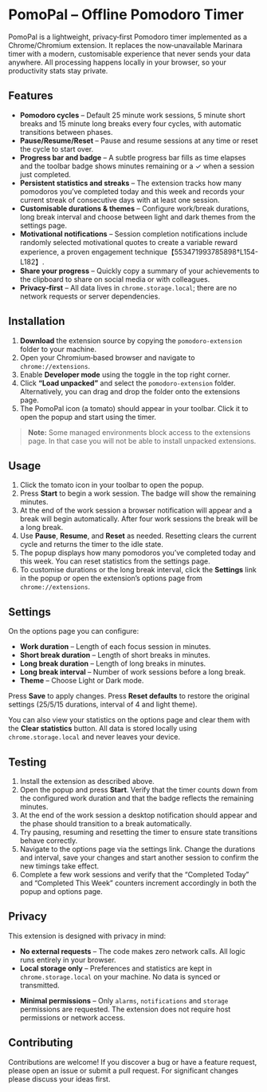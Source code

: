# PomoPal – Offline Pomodoro Timer

PomoPal is a lightweight, privacy‑first Pomodoro timer implemented as a Chrome/Chromium extension. It replaces the now‑unavailable Marinara timer with a modern, customisable experience that never sends your data anywhere. All processing happens locally in your browser, so your productivity stats stay private.

## Features

* **Pomodoro cycles** – Default 25 minute work sessions, 5 minute short breaks and 15 minute long breaks every four cycles, with automatic transitions between phases.
* **Pause/Resume/Reset** – Pause and resume sessions at any time or reset the cycle to start over.
* **Progress bar and badge** – A subtle progress bar fills as time elapses and the toolbar badge shows minutes remaining or a ✓ when a session just completed.
* **Persistent statistics and streaks** – The extension tracks how many pomodoros you’ve completed today and this week and records your current streak of consecutive days with at least one session.
* **Customisable durations & themes** – Configure work/break durations, long break interval and choose between light and dark themes from the settings page.
* **Motivational notifications** – Session completion notifications include randomly selected motivational quotes to create a variable reward experience, a proven engagement technique【553471993785898†L154-L182】.
* **Share your progress** – Quickly copy a summary of your achievements to the clipboard to share on social media or with colleagues.
* **Privacy‑first** – All data lives in `chrome.storage.local`; there are no network requests or server dependencies.

## Installation

1. **Download** the extension source by copying the `pomodoro-extension` folder to your machine.
2. Open your Chromium‑based browser and navigate to `chrome://extensions`.
3. Enable **Developer mode** using the toggle in the top right corner.
4. Click **“Load unpacked”** and select the `pomodoro-extension` folder. Alternatively, you can drag and drop the folder onto the extensions page.
5. The PomoPal icon (a tomato) should appear in your toolbar. Click it to open the popup and start using the timer.

> **Note:** Some managed environments block access to the extensions page. In that case you will not be able to install unpacked extensions.

## Usage

1. Click the tomato icon in your toolbar to open the popup.
2. Press **Start** to begin a work session. The badge will show the remaining minutes.
3. At the end of the work session a browser notification will appear and a break will begin automatically. After four work sessions the break will be a long break.
4. Use **Pause**, **Resume**, and **Reset** as needed. Resetting clears the current cycle and returns the timer to the idle state.
5. The popup displays how many pomodoros you’ve completed today and this week. You can reset statistics from the settings page.
6. To customise durations or the long break interval, click the **Settings** link in the popup or open the extension’s options page from `chrome://extensions`.

## Settings

On the options page you can configure:

- **Work duration** – Length of each focus session in minutes.
- **Short break duration** – Length of short breaks in minutes.
- **Long break duration** – Length of long breaks in minutes.
- **Long break interval** – Number of work sessions before a long break.
- **Theme** – Choose Light or Dark mode.

Press **Save** to apply changes. Press **Reset defaults** to restore the original settings (25/5/15 durations, interval of 4 and light theme).

You can also view your statistics on the options page and clear them with the **Clear statistics** button. All data is stored locally using `chrome.storage.local` and never leaves your device.

## Testing

1. Install the extension as described above.
2. Open the popup and press **Start**. Verify that the timer counts down from the configured work duration and that the badge reflects the remaining minutes.
3. At the end of the work session a desktop notification should appear and the phase should transition to a break automatically.
4. Try pausing, resuming and resetting the timer to ensure state transitions behave correctly.
5. Navigate to the options page via the settings link. Change the durations and interval, save your changes and start another session to confirm the new timings take effect.
6. Complete a few work sessions and verify that the “Completed Today” and “Completed This Week” counters increment accordingly in both the popup and options page.

## Privacy

This extension is designed with privacy in mind:

- **No external requests** – The code makes zero network calls. All logic runs entirely in your browser.
- **Local storage only** – Preferences and statistics are kept in `chrome.storage.local` on your machine. No data is synced or transmitted.
* **Minimal permissions** – Only `alarms`, `notifications` and `storage` permissions are requested. The extension does not require host permissions or network access.

## Contributing

Contributions are welcome! If you discover a bug or have a feature request, please open an issue or submit a pull request. For significant changes please discuss your ideas first.
